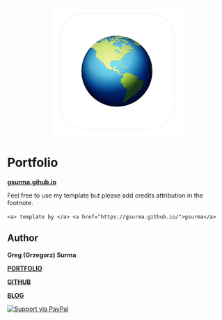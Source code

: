 <h3 align="center">
  <img src="images/icons/gsurma_icon_web.png" width="300">
</h3>


# Portfolio

**[gsurma.gihub.io](https://gsurma.github.io)**

Feel free to use my template but please add credits attribution in the footnote.

`<a> template by </a> <a href="https://gsurma.github.io/">gsurma</a>`

## Author

**Greg (Grzegorz) Surma**

[**PORTFOLIO**](https://gsurma.github.io)

[**GITHUB**](https://github.com/gsurma)

[**BLOG**](https://medium.com/@gsurma)

<a href="https://www.paypal.com/paypalme2/grzegorzsurma115">
  <img alt="Support via PayPal" src="https://cdn.rawgit.com/twolfson/paypal-github-button/1.0.0/dist/button.svg"/>
</a>

